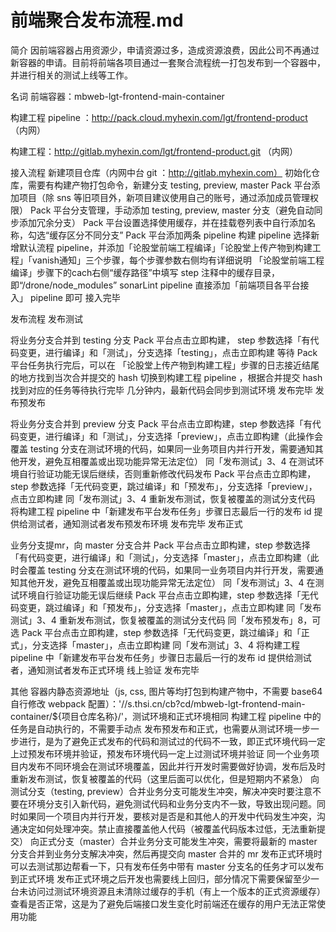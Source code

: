 # 前端聚合发布流程.md

简介
因前端容器占用资源少，申请资源过多，造成资源浪费，因此公司不再通过新容器的申请。目前将前端各项目通过一套聚合流程统一打包发布到一个容器中，并进行相关的测试上线等工作。



名词
前端容器：mbweb-lgt-frontend-main-container

构建工程 pipeline ：http://pack.cloud.myhexin.com/lgt/frontend-product （内网）

构建工程：http://gitlab.myhexin.com/lgt/frontend-product.git （内网）



接入流程
新建项目仓库（内网中台 git ：http://gitlab.myhexin.com）
初始化仓库，需要有构建产物打包命令，新建分支 testing, preview, master
Pack 平台添加项目（除 sns 等旧项目外，新项目建议使用自己的账号，通过添加成员管理权限）
Pack 平台分支管理，手动添加 testing, preview, master 分支（避免自动同步添加冗余分支）
Pack 平台设置选择使用缓存，并在挂载卷列表中自行添加名称，勾选“缓存区分不同分支”
Pack 平台添加两条 pipeline
构建 pipeline 选择新增默认流程 pipeline，并添加「论股堂前端工程编译」「论股堂上传产物到构建工程」「vanish通知」三个步骤，每个步骤参数右侧均有详细说明
「论股堂前端工程编译」步骤下的cach右侧“缓存路径”中填写 step 注释中的缓存目录，即“/drone/node_modules”
sonarLint pipeline 直接添加「前端项目各平台接入」 pipeline 即可
接入完毕


发布流程
发布测试

将业务分支合并到 testing 分支
Pack 平台点击立即构建， step 参数选择「有代码变更，进行编译」和「测试」，分支选择「testing」，点击立即构建
等待 Pack 平台任务执行完后，可以在 「论股堂上传产物到构建工程」步骤的日志接近结尾的地方找到当次合并提交的 hash
切换到构建工程 pipeline ，根据合并提交 hash 找到对应的任务等待执行完毕
几分钟内，最新代码会同步到测试环境
发布完毕
发布预发布

将业务分支合并到 preview 分支
Pack 平台点击立即构建，step 参数选择「有代码变更，进行编译」和「测试」，分支选择「preview」，点击立即构建（此操作会覆盖 testing 分支在测试环境的代码，如果同一业务项目内并行开发，需要通知其他开发，避免互相覆盖或出现功能异常无法定位）
同「发布测试」3、4
在测试环境自行验证功能无误后继续，否则重新修改代码发布
Pack 平台点击立即构建，step 参数选择「无代码变更，跳过编译」和「预发布」，分支选择「preview」，点击立即构建
同「发布测试」3、4
重新发布测试，恢复被覆盖的测试分支代码
将构建工程 pipeline 中「新建发布平台发布任务」步骤日志最后一行的发布 id 提供给测试者，通知测试者发布预发布环境
发布完毕
发布正式

业务分支提mr，向 master 分支合并
Pack 平台点击立即构建，step 参数选择「有代码变更，进行编译」和「测试」，分支选择「master」，点击立即构建（此时会覆盖 testing 分支在测试环境的代码，如果同一业务项目内并行开发，需要通知其他开发，避免互相覆盖或出现功能异常无法定位）
同「发布测试」3、4
在测试环境自行验证功能无误后继续
Pack 平台点击立即构建，step 参数选择「无代码变更，跳过编译」和「预发布」，分支选择「master」，点击立即构建
同「发布测试」3、4
重新发布测试，恢复被覆盖的测试分支代码
同「发布预发布」8，可选
Pack 平台点击立即构建，step 参数选择「无代码变更，跳过编译」和「正式」，分支选择「master」，点击立即构建
同「发布测试」3、4
将构建工程 pipeline 中「新建发布平台发布任务」步骤日志最后一行的发布 id 提供给测试者，通知测试者发布正式环境
线上验证
发布完毕


其他
容器内静态资源地址（js, css, 图片等均打包到构建产物中，不需要 base64 自行修改 webpack 配置）：'//s.thsi.cn/cb?cd/mbweb-lgt-frontend-main-container/${项目仓库名称}/'，测试环境和正式环境相同
构建工程 pipeline 中的任务是自动执行的，不需要手动点
发布预发布和正式，也需要从测试环境一步一步进行，是为了避免正式发布的代码和测试过的代码不一致，即正式环境代码一定上过预发布环境并验证，预发布环境代码一定上过测试环境并验证
同一个业务项目内发布不同环境会在测试环境覆盖，因此并行开发时需要做好协调，发布后及时重新发布测试，恢复被覆盖的代码（这里后面可以优化，但是短期内不紧急）
向测试分支（testing, preview）合并业务分支可能发生冲突，解决冲突时要注意不要在环境分支引入新代码，避免测试代码和业务分支内不一致，导致出现问题。同时如果同一个项目内并行开发，要核对是否是和其他人的开发中代码发生冲突，沟通决定如何处理冲突。禁止直接覆盖他人代码（被覆盖代码版本过低，无法重新提交）
向正式分支（master）合并业务分支可能发生冲突，需要将最新的 master 分支合并到业务分支解决冲突，然后再提交向 master 合并的 mr
发布正式环境时可以去测试那边帮看一下，只有发布任务中带有 master 分支名的任务才可以发布到正式环境
发布正式环境之后开发也需要线上回归，部分情况下需要保留至少一台未访问过测试环境资源且未清除过缓存的手机（有上一个版本的正式资源缓存）查看是否正常，这是为了避免后端接口发生变化时前端还在缓存的用户无法正常使用功能
